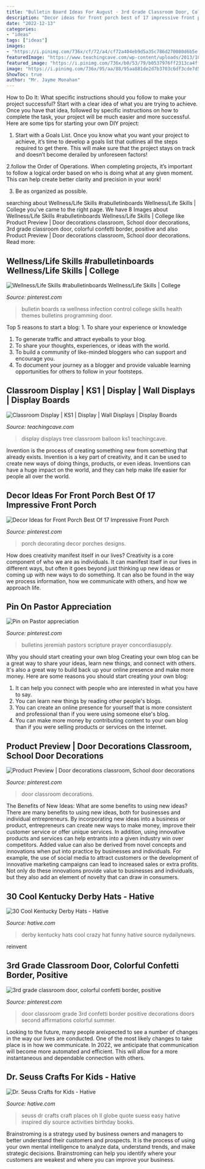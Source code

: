 ```yaml
---
title: "Bulletin Board Ideas For August - 3rd Grade Classroom Door, Colorful Confetti Border, Positive"
description: "Decor ideas for front porch best of 17 impressive front porch"
date: "2022-12-13"
categories:
- "ideas"
tags: ["ideas"]
images:
- "https://i.pinimg.com/736x/cf/72/a4/cf72a404eb9d5a35c786d270080d6b5e.jpg"
featuredImage: "https://www.teachingcave.com/wp-content/uploads/2013/10/Balloon-Display.jpg"
featured_image: "https://i.pinimg.com/736x/b0/53/79/b0537976ff2313ca4ff26bafca47c00d.jpg"
image: "https://i.pinimg.com/736x/95/aa/88/95aa881de2d7b3703c6df3cde7d5805c.jpg"
ShowToc: true
author: "Mr. Jayme Monahan"
---
```



How to Do It: What specific instructions should you follow to make your project successful?
Start with a clear idea of what you are trying to achieve. Once you have that idea, followed by specific instructions on how to complete the task, your project will be much easier and more successful. Here are some tips for starting your own DIY project:
1. Start with a Goals List. Once you know what you want your project to achieve, it’s time to develop a goals list that outlines all the steps required to get there. This will make sure that the project stays on track and doesn’t become derailed by unforeseen factors!

2.follow the Order of Operations. When completing projects, it’s important to follow a logical order based on who is doing what at any given moment. This can help create better clarity and precision in your work!

3. Be as organized as possible.

	

		
searching about Wellness/Life Skills #rabulletinboards Wellness/Life Skills | College you've came to the right page. We have 8 Images about Wellness/Life Skills #rabulletinboards Wellness/Life Skills | College like Product Preview | Door decorations classroom, School door decorations, 3rd grade classroom door, colorful confetti border, positive and also Product Preview | Door decorations classroom, School door decorations. Read more:
		
    
## Wellness/Life Skills #rabulletinboards Wellness/Life Skills | College

<img loading=lazy src="https://i.pinimg.com/736x/cf/72/a4/cf72a404eb9d5a35c786d270080d6b5e.jpg" onerror="this.onerror=null;this.src='https://tse2.mm.bing.net/th?id=OIP.MXjZoG0qPI2VeZLr3m3wSgHaNK&amp;pid=15.1';" alt="Wellness/Life Skills #rabulletinboards Wellness/Life Skills | College">

_Source: pinterest.com_

>bulletin boards ra wellness infection control college skills health themes bulletins programming door. 

	

Top 5 reasons to start a blog: 1. To share your experience or knowledge
1. To generate traffic and attract eyeballs to your blog. 
2. To share your thoughts, experiences, or ideas with the world. 
3. To build a community of like-minded bloggers who can support and encourage you. 
4. To document your journey as a blogger and provide valuable learning opportunities for others to follow in your footsteps. 

    
## Classroom Display | KS1 | Display | Wall Displays | Display Boards

<img loading=lazy src="https://www.teachingcave.com/wp-content/uploads/2013/10/Balloon-Display.jpg" onerror="this.onerror=null;this.src='https://tse4.mm.bing.net/th?id=OIP.US6aKdQEqzU88eL51RpcdgHaK6&amp;pid=15.1';" alt="Classroom Display | KS1 | Display | Wall Displays | Display Boards">

_Source: teachingcave.com_

>display displays tree classroom balloon ks1 teachingcave. 

	

Invention is the process of creating something new from something that already exists. Invention is a key part of creativity, and it can be used to create new ways of doing things, products, or even ideas. Inventions can have a huge impact on the world, and they can help make life easier for people all over the world.

    
## Decor Ideas For Front Porch Best Of 17 Impressive Front Porch

<img loading=lazy src="https://i.pinimg.com/736x/4d/37/80/4d37807e7a220084b1ac6e9dc6fec273.jpg" onerror="this.onerror=null;this.src='https://tse1.mm.bing.net/th?id=OIP.3T26yhQ1B7PknRhsBxK5uQHaLH&amp;pid=15.1';" alt="Decor Ideas for Front Porch Best Of 17 Impressive Front Porch">

_Source: pinterest.com_

>porch decorating decor porches designs. 

	

How does creativity manifest itself in our lives?
Creativity is a core component of who we are as individuals. It can manifest itself in our lives in different ways, but often it goes beyond just thinking up new ideas or coming up with new ways to do something. It can also be found in the way we process information, how we communicate with others, and how we approach life.

    
## Pin On Pastor Appreciation

<img loading=lazy src="https://i.pinimg.com/736x/b0/53/79/b0537976ff2313ca4ff26bafca47c00d.jpg" onerror="this.onerror=null;this.src='https://tse4.mm.bing.net/th?id=OIP._OFEkzWDj2fm3QsNg7DOnwHaLc&amp;pid=15.1';" alt="Pin on Pastor appreciation">

_Source: pinterest.com_

>bulletins jeremiah pastors scripture prayer concordiasupply. 

	

Why you should start creating your own blog
Creating your own blog can be a great way to share your ideas, learn new things, and connect with others. It's also a great way to build back up your online presence and make more money. Here are some reasons you should start creating your own blog: 
1. It can help you connect with people who are interested in what you have to say. 
2. You can learn new things by reading other people's blogs. 
3. You can create an online presence for yourself that is more consistent and professional than if you were using someone else's blog. 
4. You can make more money by contributing content to your own blog than if you were selling products or services on the internet.

    
## Product Preview | Door Decorations Classroom, School Door Decorations

<img loading=lazy src="https://i.pinimg.com/736x/95/aa/88/95aa881de2d7b3703c6df3cde7d5805c.jpg" onerror="this.onerror=null;this.src='https://tse3.mm.bing.net/th?id=OIP.bz-SARMQ_57Mv7ZmO6g4FAHaJ3&amp;pid=15.1';" alt="Product Preview | Door decorations classroom, School door decorations">

_Source: pinterest.com_

>door classroom decorations. 

	

The Benefits of New Ideas: What are some benefits to using new ideas?
There are many benefits to using new ideas, both for businesses and individual entrepreneurs. By incorporating new ideas into a business or product, entrepreneurs can create new ways to make money, improve their customer service or offer unique services. In addition, using innovative products and services can help entrants into a given industry win over competitors.
Added value can also be derived from novel concepts and innovations when put into practice by businesses and individuals. For example, the use of social media to attract customers or the development of innovative marketing campaigns can lead to increased sales or extra profits. Not only do these innovations provide value to businesses and individuals, but they also add an element of novelty that can draw in consumers.

    
## 30 Cool Kentucky Derby Hats - Hative

<img loading=lazy src="https://hative.com/wp-content/uploads/2014/06/kentucky-derby-hats/30-kentucky-derby-hats.jpg" onerror="this.onerror=null;this.src='https://tse4.mm.bing.net/th?id=OIP.wsj969OiLmzcQMTDIg1wRwHaGO&amp;pid=15.1';" alt="30 Cool Kentucky Derby Hats - Hative">

_Source: hative.com_

>derby kentucky hats cool crazy hat funny hative source nydailynews. 

	

reinvent

    
## 3rd Grade Classroom Door, Colorful Confetti Border, Positive

<img loading=lazy src="https://i.pinimg.com/736x/69/d5/85/69d585198151c61414ba65232a4a0c86.jpg" onerror="this.onerror=null;this.src='https://tse1.mm.bing.net/th?id=OIP.I8EOwHHrIdHVp0P5mbHLAgHaPZ&amp;pid=15.1';" alt="3rd grade classroom door, colorful confetti border, positive">

_Source: pinterest.com_

>door classroom grade 3rd confetti border positive decorations doors second affirmations colorful summer. 

	

Looking to the future, many people areixpected to see a number of changes in the way our lives are conducted. One of the most likely changes to take place is in how we communicate. In 2022, we anticipate that communication will become more automated and efficient. This will allow for a more instantaneous and dependable connection with others.

    
## Dr. Seuss Crafts For Kids - Hative

<img loading=lazy src="https://hative.com/wp-content/uploads/2015/02/dr-seuss-crafts/7-dr-seuss-crafts.jpg" onerror="this.onerror=null;this.src='https://tse1.mm.bing.net/th?id=OIP.0nYHPeJhgy9OERJ3ovanRAHaLH&amp;pid=15.1';" alt="Dr. Seuss Crafts for Kids - Hative">

_Source: hative.com_

>seuss dr crafts craft places oh ll globe quote suess easy hative inspired diy source activities birthday books. 

	

Brainstroming is a strategy used by business owners and managers to better understand their customers and prospects. It is the process of using your own mental intelligence to analyze data, understand trends, and make strategic decisions. Brainstroming can help you identify where your customers are weakest and where you can improve your business.

